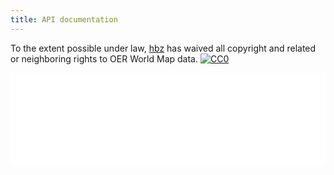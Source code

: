 ```yaml
---
title: API documentation
---
```


<p xmlns:dct="http://purl.org/dc/terms/">
  To the extent possible under law,
  <a rel="dct:publisher"
     href="https://www.hbz-nrw.de/">
    <span property="dct:title">hbz</span></a>
  has waived all copyright and related or neighboring rights to
  <span property="dct:title">OER World Map data</span>.
  <a rel="license"
     href="http://creativecommons.org/publicdomain/zero/1.0/">
    <img src="http://i.creativecommons.org/p/zero/1.0/88x31.png" style="border-style: none;" alt="CC0" />
  </a>
</p>

<iframe enable-annotation src="/resource/urn:uuid:29056e88-727b-407e-b00a-16df279ac506.json?disposition=inline" style="border: 0; width: 100%;" onload="this.style.height=this.contentDocument.body.scrollHeight +'px';"></iframe>

<script type="application/json" class="js-hypothesis-config">
  {
    "openSidebar": true
  }
</script>
<script async src="https://hypothes.is/embed.js"></script>
